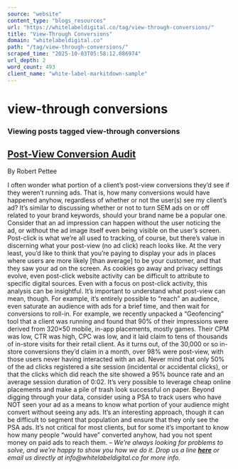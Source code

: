 ```yaml
---
source: "website"
content_type: "blogs_resources"
url: "https://whitelabeldigital.co/tag/view-through-conversions/"
title: "View-Through Conversions"
domain: "whitelabeldigital.co"
path: "/tag/view-through-conversions/"
scraped_time: "2025-10-03T05:58:12.086974"
url_depth: 2
word_count: 493
client_name: "white-label-markitdown-sample"
---
```


# view-through conversions

### Viewing posts tagged view-through conversions

## [Post-View Conversion Audit](https://whitelabeldigital.co/post-view-conversion-audit/)

By Robert Pettee

I often wonder what portion of a client’s post-view conversions they’d see if they weren’t running ads. That is, how many conversions would have happened anyhow, regardless of whether or not the user(s) see my client’s ad? It’s similar to discussing whether or not to turn SEM ads on or off related to your brand keywords, should your brand name be a popular one. Consider that an ad impression can happen without the user noticing the ad, or without the ad image itself even being visible on the user’s screen. Post-click is what we’re all used to tracking, of course, but there’s value in discerning what your post-view (no ad click) reach looks like. At the very least, you’d like to think that you’re paying to display your ads in places where users are more likely [than average] to be your customer, and that they saw your ad on the screen. As cookies go away and privacy settings evolve, even post-click website activity can be difficult to attribute to specific digital sources. Even with a focus on post-click activity, this analysis can be insightful. It’s important to understand what post-view can mean, though. For example, it’s entirely possible to “reach” an audience, even saturate an audience with ads for a brief time, and then wait for conversions to roll-in. For example, we recently unpacked a “Geofencing” tool that a client was running and found that 90% of their impressions were derived from 320×50 mobile, in-app placements, mostly games. Their CPM was low, CTR was high, CPC was low, and it laid claim to tens of thousands of in-store visits for their retail client. As it turns out, of the 30,000 or so in-store conversions they’d claim in a month, over 98% were post-view, with those users never having interacted with an ad. Never mind that only 50% of the ad clicks registered a site session (incidental or accidental clicks), or that the clicks which did reach the site showed a 95% bounce rate and an average session duration of 0:02. It’s very possible to leverage cheap online placements and make a pile of trash look successful on paper. Beyond digging through your data, consider using a PSA to track users who have NOT seen your ad as a means to know what portion of your audience might convert without seeing any ads. It’s an interesting approach, though it can be difficult to segment that population and ensure that they only see the PSA ads. It’s not critical for most clients, but for some it’s important to know how many people “would have” converted anyhow, had you not spent money on paid ads to reach them. – _We’re always looking for problems to solve, and we’re happy to show you how we do it. Drop us a line [**here**](https://whitelabeldigital.co/contact/) or email us directly at _info@whitelabeldigital.co_ for more info._
